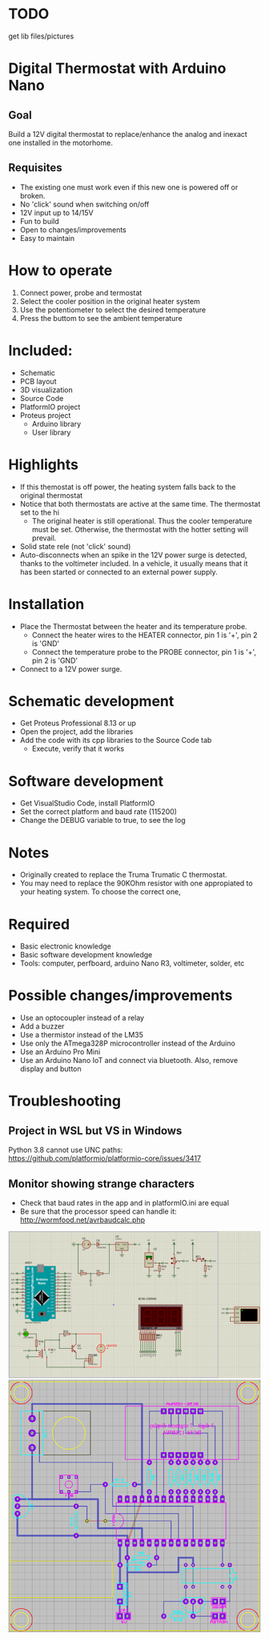 # TODO
get lib files/pictures

# Digital Thermostat with Arduino Nano

## Goal

Build a 12V digital thermostat to replace/enhance the analog and inexact one installed in the motorhome.

## Requisites

- The existing one must work even if this new one is powered off or broken.
- No 'click' sound when switching on/off
- 12V input up to 14/15V
- Fun to build
- Open to changes/improvements
- Easy to maintain

# How to operate

1. Connect power, probe and termostat
2. Select the cooler position in the original heater system
3. Use the potentiometer to select the desired temperature
4. Press the buttom to see the ambient temperature

# Included:

- Schematic
- PCB layout
- 3D visualization
- Source Code
- PlatformIO project
- Proteus project
  - Arduino library
  - User library

# Highlights

- If this themostat is off power, the heating system falls back to the original thermostat
- Notice that both thermostats are active at the same time. The thermostat set to the hi
  - The original heater is still operational. Thus the cooler temperature must be set. Otherwise, the thermostat with the hotter setting will prevail.
- Solid state rele (not 'click' sound)
- Auto-disconnects when an spike in the 12V power surge is detected, thanks to the voltimeter included. In a vehicle, it usually means that it has been started or connected to an external power supply.

# Installation

- Place the Thermostat between the heater and its temperature probe.
  - Connect the heater wires to the HEATER connector, pin 1 is '+', pin 2 is 'GND'
  - Connect the temperature probe to the PROBE connector, pin 1 is '+', pin 2 is 'GND'
- Connect to a 12V power surge.

# Schematic development

- Get Proteus Professional 8.13 or up
- Open the project, add the libraries
- Add the code with its cpp libraries to the Source Code tab
  - Execute, verify that it works

# Software development

- Get VisualStudio Code, install PlatformIO
- Set the correct platform and baud rate (115200)
- Change the DEBUG variable to true, to see the log

# Notes
- Originally created to replace the Truma Trumatic C thermostat.
- You may need to replace the 90KOhm resistor with one appropiated to your heating system. To choose the correct one,

# Required

- Basic electronic knowledge
- Basic software development knowledge
- Tools: computer, perfboard, arduino Nano R3, voltimeter, solder, etc

# Possible changes/improvements

- Use an optocoupler instead of a relay
- Add a buzzer
- Use a thermistor instead of the LM35
- Use only the ATmega328P microcontroller instead of the Arduino
- Use an Arduino Pro Mini
- Use an Arduino Nano IoT and connect via bluetooth. Also, remove display and button


# Troubleshooting

## Project in WSL but VS in Windows
Python 3.8 cannot use UNC paths:
https://github.com/platformio/platformio-core/issues/3417

## Monitor showing strange characters
- Check that baud rates in the app and in platformIO.ini are equal
- Be sure that the processor speed can handle it: http://wormfood.net/avrbaudcalc.php

![Schematic](Schematic.png)
![PCB_Layout](PCB_Layout.png)
